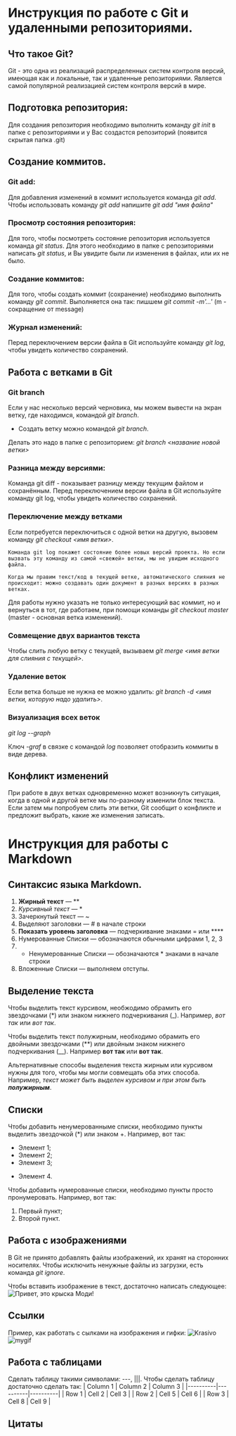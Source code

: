 # Инструкция по работе с Git и удаленными репозиториями.

## Что такое Git?
Git - это одна из реализаций распределенных систем контроля версий, имеющая как и локальные, так и удаленные репозиториями. Является самой популярной реализацией систем контроля версий в мире. 
## Подготовка репозитория: 
Для создания репозитория необходимо выполнить команду *git init* в папке с репозиториями и у Вас создастся репозиторий (появится скрытая папка .git)

## Создание коммитов.

### Git add:
Для добавления изменений в коммит используется команда *git add*. Чтобы использовать команду *git add* напишите *git add "имя файла"* 

### Просмотр состояния репозитория:
Для того, чтобы посмотреть состояние репозитория используется команда *git status*. Для этого необходимо в папке с репозиториями написать *git status*, и Вы увидите были ли изменения в файлах, или их не было.

### Создание коммитов:
Для того, чтобы создать коммит (сохранение) необходимо выполнить команду *git commit*. Выполняется она так: пишшем *git commit -m'...'* (m - сокращение от message) 

### Журнал изменений:
Перед переключением версии файла в Git 
используйте команду *git log*, чтобы увидеть количество сохранений.

## Работа с ветками в Git

### Git branch
Если у нас несколько версий черновика, мы можем вывести на экран ветку, где находимся, командой *git branch*.
* Создать ветку можно командой *git branch*. 

Делать это надо в папке с репозиторием: *git branch <название новой ветки>*

### Разница между версиями:
Команда git diff - показывает разницу между текущим файлом и сохранённым. Перед переключением версии файла в Git используйте команду git log, чтобы увидеть количество сохранений.

### Переключение между ветками
Если потребуется переключиться с одной ветки на другую, вызовем команду *git checkout <имя ветки>*.

    Команда git log покажет состояние более новых версий проекта. Но если вызвать эту команду из самой «свежей» ветки, мы не увидим исходного файла. 

    Когда мы правим текст/код в текущей ветке, автоматического слияния не происходит: можно создавать один документ в разных версиях в разных ветках.

Для работы нужно указать не только 
интересующий вас коммит, но и вернуться в тот, где работаем, при помощи команды *git checkout master* (master - основная ветка изменений).

### Совмещение двух вариантов текста
Чтобы слить любую ветку с текущей, вызываем *git merge <имя ветки для слияния с текущей>*.

### Удаление веток
Если ветка больше не нужна ее можно удалить: *git branch -d <имя ветки, которую надо удалить>*.

### Визуализация всех веток
*git log --graph*

Ключ *-graf* в связке с командой *log* позволяет отобразить коммиты в виде дерева.

## Конфликт изменений 
При работе в двух ветках одновременно может возникнуть ситуация, когда в одной и другой ветке мы по-разному изменили блок текста. 
Если затем мы попробуем слить эти ветки, Git сообщит о конфликте и предложит выбрать, какие же изменения записать.

# Инструкция для работы с Markdown

## Синтаксис языка Markdown.
1. **Жирный текст** — **
2. *Курсивный текст* — *
3. Зачеркнутый текст — ~
4. Выделяют заголовки — # в начале строки
5. ****Показать уровень заголовка**** — подчеркивание знаками = или ****
6. Нумерованные Списки — обозначаются обычными цифрами 1, 2, 3
7. * Ненумерованные Списки — обозначаются * знаками в начале строки
8. Вложенные Списки — выполняем отступы.

## Выделение текста

Чтобы выделить текст курсивом, необжодимо обрамить его звездочками (*) или знаком нижнего подчеркивания (_). Например, *вот так* или _вот так_.

Чтобы выделить текст полужирным, необходимо обрамить его двойными звездочками (**) или двойным знаком нижнего подчеркивания (__). Например **вот так** или __вот так__.

Альтернативные способы выделения текста жирным или курсивом нужны для того, чтобы мы могли совмещать оба этих способа. Например,  _текст может быть выделен курсивом и при этом быть **полужирным**_.

## Списки
Чтобы добавить ненумерованныме списки, необходимо пункты выделить звездочкой (*) или знаком +. Например, вот так: 
* Элемент 1;
* Элемент 2;
* Элемент 3;
+ Элемент 4.

Чтобы добавить нумерованные списки, необходимо пункты просто пронумеровать. Например, вот так:
1. Первый пункт;
2. Второй пункт.

## Работа с изображениями
В Git не принято добавлять файлы изображений, их хранят на сторонних носителях. Чтобы исключить ненужные файлы из загрузки, есть команда *git ignore*.

Чтобы вставить изображение в текст, достаточно написать следующее:
![Привет, это крыска Моди!](Rat_Moda.jpeg)

## Ссылки
Пример, как работать с сылками на изображения и гифки:
![Krasivo](https://www.funnyart.club/uploads/posts/2023-05/1682906963_funnyart-club-p-kartinki-zakata-na-more-krasivo-15.jpg)
![mygif](https://i.yapx.cc/OJ8HS.gif)

## Работа с таблицами
Сделать таблицу такими символами: ---, |||.
Чтобы сделать таблицу достаточно сделать так:
| Column 1 | Column 2 | Column 3 |
|----------|----------|----------|
| Row 1 | Cell 2 | Cell 3 |
| Row 2 | Cell 5 | Cell 6 |
| Row 3 | Cell 8 | Cell 9 |

## Цитаты
